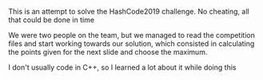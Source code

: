 This is an attempt to solve the HashCode2019 challenge. No cheating, all that could be done in time

We were two people on the team, but we managed to read the competition files and start working towards our solution, which consisted in calculating the points given for the next slide and choose the maximum.

I don't usually code in C++, so I learned a lot about it while doing this
